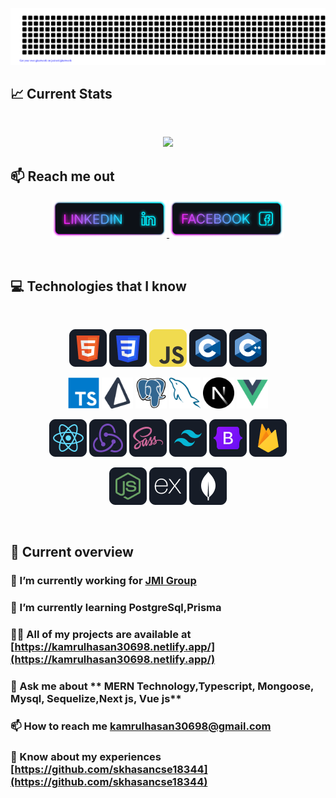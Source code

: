 [![Linkedin](https://raw.githubusercontent.com/skhasancse18344/skhasancse18344/master/gitartwork.svg)](https://www.linkedin.com/in/kamrul-hasan30)

<!-- ![MasterHead](https://jayamwebsolutions.com/img/website.gif) -->

## :chart_with_upwards_trend: Current Stats

<br />
<p align="center">
  <img width="60%" src="https://github-readme-streak-stats.herokuapp.com?user=skhasancse18344&theme=react&hide_border=true&background=0D1117&stroke=0D1117&fire=FF1CF7&sideLabels=00F0FF&currStreakNum=FF1CF7&ring=FF1CF7&currStreakLabel=FF1CF7&sideNums=00F0FF" />
</p>

## :mailbox: Reach me out

<p align="center">
  <a href="https://www.linkedin.com/in/kamrul-hasan30/" target="_blank">
    <img height="60" src="https://github.com/skhasancse18344/skhasancse18344/blob/main/images/icons/Linkedin.png" alt="LinkedIn"/>
  </a>
  <a href="https://www.facebook.com/frow.zy.7/" target="_blank">
    <img height="60" src="https://github.com/skhasancse18344/skhasancse18344/blob/main/images/icons/Facebook.png" alt="Facebook"/>
  </a>
  <!-- Add more icons as needed below -->
</p>

<br />

## :computer: Technologies that I know

<br>
<p align="center">
<img src="https://github.com/skhasancse18344/skhasancse18344/blob/main/images/icons/HTML.png"/>
<img src="https://github.com/skhasancse18344/skhasancse18344/blob/main/images/icons/css.png"/>
<img src="https://github.com/skhasancse18344/skhasancse18344/blob/main/images/icons/JavaScript.png"/>

<img src="https://github.com/skhasancse18344/skhasancse18344/blob/main/images/icons/c.png"/>
<img src="https://github.com/skhasancse18344/skhasancse18344/blob/main/images/icons/cpp.png"/>
</p>
<p align="center">
  <img src="https://raw.githubusercontent.com/devicons/devicon/master/icons/typescript/typescript-original.svg" alt="typescript" width="50" height="50"/>
  <img src="https://raw.githubusercontent.com/devicons/devicon/master/icons/prisma/prisma-original.svg" alt="prisma" width="50" height="50"/>
  <img src="https://raw.githubusercontent.com/devicons/devicon/master/icons/postgresql/postgresql-original.svg" alt="postgresql" width="50" height="50"/>
  <img src="https://raw.githubusercontent.com/devicons/devicon/master/icons/mysql/mysql-original.svg" alt="sql" width="50" height="50"/>
  <img src="https://raw.githubusercontent.com/devicons/devicon/master/icons/nextjs/nextjs-original.svg" alt="nextjs" width="50" height="50"/>
  <img src="https://raw.githubusercontent.com/devicons/devicon/master/icons/vuejs/vuejs-original.svg" alt="vuejs" width="50" height="50"/>
</p>

<p align="center">
<img src="https://github.com/skhasancse18344/skhasancse18344/blob/main/images/icons/react.png"/>
<img src="https://github.com/skhasancse18344/skhasancse18344/blob/main/images/icons/redux.png"/>
<img src="https://github.com/skhasancse18344/skhasancse18344/blob/main/images/icons/sass.png"/>
<img src="https://github.com/skhasancse18344/skhasancse18344/blob/main/images/icons/tailwind.png"/>
<img src="https://github.com/skhasancse18344/skhasancse18344/blob/main/images/icons/Bootsrap.png"/>
<img src="https://github.com/skhasancse18344/skhasancse18344/blob/main/images/icons/firebase.png"/>
</p>
<p align="center">
<img src="https://github.com/skhasancse18344/skhasancse18344/blob/main/images/icons/node.png"/>
<img src="https://github.com/skhasancse18344/skhasancse18344/blob/main/images/icons/express.png"/>
<img src="https://github.com/skhasancse18344/skhasancse18344/blob/main/images/icons/mongo.png"/>
</p><br/>

## :eyes: Current overview

### 🔭 I’m currently working for [JMI Group](https://www.jmigroup-bd.com/)

### 🌱 I’m currently learning **PostgreSql,Prisma**

### 👨‍💻 All of my projects are available at [https://kamrulhasan30698.netlify.app/](https://kamrulhasan30698.netlify.app/)

### 💬 Ask me about ** MERN Technology,Typescript, Mongoose, Mysql, Sequelize,Next js, Vue js**

### 📫 How to reach me **kamrulhasan30698@gmail.com**

### 📄 Know about my experiences [https://github.com/skhasancse18344](https://github.com/skhasancse18344)

<!-- <p><img align="left" src="https://github-readme-stats.vercel.app/api/top-langs?username=skhasancse18344&show_icons=true&locale=en&layout=compact" alt="skhasancse18344" /></p>

<p>&nbsp;<img align="center" src="https://github-readme-stats.vercel.app/api?username=skhasancse18344&show_icons=true&locale=en" alt="skhasancse18344" /></p>

<p><img align="center" src="https://github-readme-streak-stats.herokuapp.com/?user=skhasancse18344&" alt="skhasancse18344" /></p> -->
